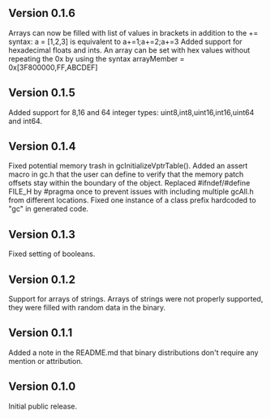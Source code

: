 ## Version 0.1.6
Arrays can now be filled with list of values in brackets in addition to the += syntax: a = [1,2,3] is equivalent to a+=1;a+=2;a+=3
Added support for hexadecimal floats and ints. An array can be set with hex values without repeating the 0x by using the syntax arrayMember = 0x[3F800000,FF,ABCDEF]

## Version 0.1.5
Added support for 8,16 and 64 integer types: uint8,int8,uint16,int16,uint64 and int64.

## Version 0.1.4
Fixed potential memory trash in gcInitializeVptrTable().
Added an assert macro in gc.h that the user can define to verify that the memory patch offsets stay within the boundary of the object.
Replaced #ifndef/#define FILE_H by #pragma once to prevent issues with including multiple gcAll.h from different locations.
Fixed one instance of a class prefix hardcoded to "gc" in generated code.

## Version 0.1.3
Fixed setting of booleans.

## Version 0.1.2
Support for arrays of strings. Arrays of strings were not properly supported, they were filled with random data in the binary.

## Version 0.1.1
Added a note in the README.md that binary distributions don't require any mention or attribution.

## Version 0.1.0
Initial public release.
